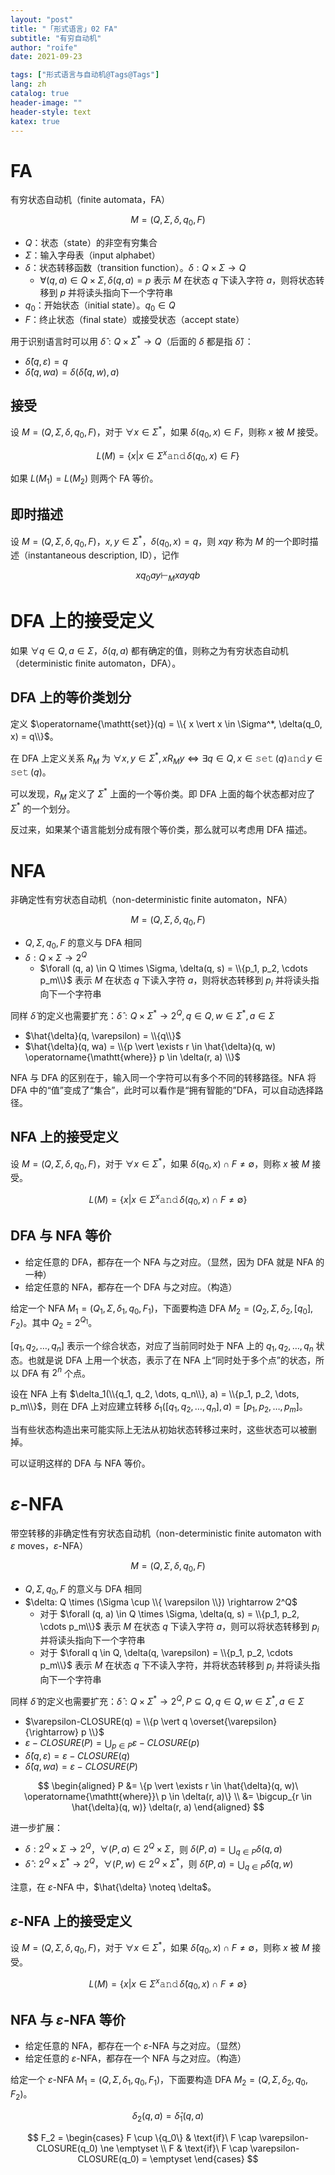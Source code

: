 ```yaml
---
layout: "post"
title: "「形式语言」02 FA"
subtitle: "有穷自动机"
author: "roife"
date: 2021-09-23

tags: ["形式语言与自动机@Tags@Tags"]
lang: zh
catalog: true
header-image: ""
header-style: text
katex: true
---
```


# FA

有穷状态自动机（finite automata，FA）

$$M = (Q, \Sigma, \delta, q_0, F)$$

- $Q$：状态（state）的非空有穷集合
- $\Sigma$：输入字母表（input alphabet）
- $\delta$：状态转移函数（transition function）。$\delta : Q \times \Sigma \rightarrow Q$
  + $\forall (q, a) \in Q \times \Sigma, \delta(q, a) = p$ 表示 $M$ 在状态 $q$ 下读入字符 $a$，则将状态转移到 $p$ 并将读头指向下一个字符串
- $q_0$：开始状态（initial state）。$q_0 \in Q$
- $F$：终止状态（final state）或接受状态（accept state）

用于识别语言时可以用 $\hat{\delta} : Q \times \Sigma^* \rightarrow Q$（后面的 $\delta$ 都是指 $\hat{\delta}$）：
- $\hat{\delta}(q, \varepsilon) = q$
- $\hat{\delta}(q, wa) = \delta(\hat{\delta}(q, w), a)$

## 接受

设 $M = (Q, \Sigma, \delta, q_0, F)$，对于 $\forall x \in \Sigma^*$，如果 $\delta(q_0, x) \in F$，则称 $x$ 被 $M$ 接受。

$$
L(M) = \{x | x \in \Sigma^x \operatorname{\mathtt{and}} \delta(q_0, x) \in F\}
$$

如果 $L(M_1) = L(M_2)$ 则两个 FA 等价。

## 即时描述

设 $M = (Q, \Sigma, \delta, q_0, F)$，$x, y \in \Sigma^*$，$\delta(q_0, x) = q$，则 $xqy$ 称为 $M$ 的一个即时描述（instantaneous description, ID），记作

$$
xq_0ay \vdash_M xayqb
$$

# DFA 上的接受定义

如果 $\forall q \in Q, a \in \Sigma$，$\delta(q, a)$ 都有确定的值，则称之为有穷状态自动机（deterministic finite automaton，DFA）。

## DFA 上的等价类划分

定义 $\operatorname{\mathtt{set}}(q) = \\{ x \vert x \in \Sigma^*, \delta(q_0, x) = q\\}$。

在 DFA 上定义关系 $R_M$ 为 $\forall x, y \in \Sigma^*, x R_M y \Leftrightarrow \exists q \in Q, x \in \operatorname{\mathtt{set}}(q) \operatorname{\mathtt{and}} y \in \operatorname{\mathtt{set}}(q)$。

可以发现，$R_M$ 定义了 $\Sigma^*$ 上面的一个等价类。即 DFA 上面的每个状态都对应了 $\Sigma^*$ 的一个划分。

反过来，如果某个语言能划分成有限个等价类，那么就可以考虑用 DFA 描述。

# NFA

非确定性有穷状态自动机（non-deterministic finite automaton，NFA）

$$M =(Q, \Sigma, \delta, q_0, F)$$

- $Q, \Sigma, q_0, F$ 的意义与 DFA 相同
- $\delta: Q \times \Sigma \rightarrow 2^Q$
  + $\forall (q, a) \in Q \times \Sigma, \delta(q, s) = \\{p_1, p_2, \cdots p_m\\}$ 表示 $M$ 在状态 $q$ 下读入字符 $a$，则将状态转移到 $p_i$ 并将读头指向下一个字符串

同样 $\hat{\delta}$ 的定义也需要扩充：$\hat{\delta} : Q \times \Sigma^* \rightarrow 2^Q, q \in Q, w \in \Sigma^*, a \in \Sigma$
- $\hat{\delta}(q, \varepsilon) = \\{q\\}$
- $\hat{\delta}(q, wa) = \\{p \vert \exists r \in \hat{\delta}(q, w) \operatorname{\mathtt{where}} p \in \delta(r, a) \\}$

NFA 与 DFA 的区别在于，输入同一个字符可以有多个不同的转移路径。NFA 将 DFA 中的“值”变成了“集合”，此时可以看作是“拥有智能的”DFA，可以自动选择路径。

## NFA 上的接受定义

设 $M = (Q, \Sigma, \delta, q_0, F)$，对于 $\forall x \in \Sigma^*$，如果 $\delta(q_0, x) \cap F \ne \emptyset$，则称 $x$ 被 $M$ 接受。

$$
L(M) = \{x | x \in \Sigma^x \operatorname{\mathtt{and}} \delta(q_0, x) \cap F \ne \emptyset\}
$$

## DFA 与 NFA 等价

- 给定任意的 DFA，都存在一个 NFA 与之对应。（显然，因为 DFA 就是 NFA 的一种）
- 给定任意的 NFA，都存在一个 DFA 与之对应。（构造）

给定一个 NFA $M_1 = (Q_1, \Sigma, \delta_1, q_0, F_1)$，下面要构造 DFA $M_2 = (Q_2, \Sigma, \delta_2, [q_0], F_2)$。其中 $Q_2 = 2^{Q_1}$。

$[q_1, q_2, \dots, q_n]$ 表示一个综合状态，对应了当前同时处于 NFA 上的 $q_1, q_2, \dots, q_n$ 状态。也就是说 DFA 上用一个状态，表示了在 NFA 上“同时处于多个点”的状态，所以 DFA 有 $2^n$ 个点。

设在 NFA 上有 $\delta_1(\\{q_1, q_2, \dots, q_n\\}, a) = \\{p_1, p_2, \dots, p_m\\}$，则在 DFA 上对应建立转移 $\delta_1([q_1, q_2, \dots, q_n], a) = [p_1, p_2, \dots, p_m]$。

当有些状态构造出来可能实际上无法从初始状态转移过来时，这些状态可以被删掉。

可以证明这样的 DFA 与 NFA 等价。

# $\varepsilon$-NFA

带空转移的非确定性有穷状态自动机（non-deterministic finite automaton with $\varepsilon$ moves，$\varepsilon$-NFA）

$$M =(Q, \Sigma, \delta, q_0, F)$$

- $Q, \Sigma, q_0, F$ 的意义与 DFA 相同
- $\delta: Q \times (\Sigma \cup \\{ \varepsilon \\}) \rightarrow 2^Q$
  + 对于 $\forall (q, a) \in Q \times \Sigma, \delta(q, s) = \\{p_1, p_2, \cdots p_m\\}$ 表示 $M$ 在状态 $q$ 下读入字符 $a$，则可以将状态转移到 $p_i$ 并将读头指向下一个字符串
  + 对于 $\forall q \in Q, \delta(q, \varepsilon) = \\{p_1, p_2, \cdots p_m\\}$ 表示 $M$ 在状态 $q$ 下不读入字符，并将状态转移到 $p_i$ 并将读头指向下一个字符串

同样 $\hat{\delta}$ 的定义也需要扩充：$\hat{\delta} : Q \times \Sigma^* \rightarrow 2^Q, P \subseteq Q, q \in Q, w \in \Sigma^*, a \in \Sigma$
- $\varepsilon-CLOSURE(q) = \\{p \vert q \overset{\varepsilon}{\rightarrow} p \\}$
- $\varepsilon-CLOSURE(P) = \bigcup_{p \in P} \varepsilon-CLOSURE(p)$
- $\hat{\delta}(q, \varepsilon) = \varepsilon-CLOSURE(q)$
- $\hat{\delta}(q, wa) = \varepsilon-CLOSURE(P)$

$$
\begin{aligned}
P &= \{p \vert \exists r \in \hat{\delta}(q, w)\ \operatorname{\mathtt{where}}\ p \in \delta(r, a)\} \\
&= \bigcup_{r \in \hat{\delta}(q, w)} \delta(r, a)
\end{aligned}
$$

进一步扩展：
- $\delta : 2^Q \times \Sigma \rightarrow 2^Q$，$\forall (P, a) \in 2^Q \times \Sigma$，则 $\delta(P, a) = \bigcup_{q \in P} \delta(q, a)$
- $\hat{\delta} : 2^Q \times \Sigma^\ast \rightarrow 2^Q$，$\forall (P, w) \in 2^Q \times \Sigma^\ast$，则 $\hat{\delta}(P, a) = \bigcup_{q \in P} \hat{\delta}(q, w)$

注意，在 $\varepsilon$-NFA 中，$\hat{\delta} \noteq \delta$。

## $\varepsilon$-NFA 上的接受定义

设 $M = (Q, \Sigma, \delta, q_0, F)$，对于 $\forall x \in \Sigma^*$，如果 $\hat{\delta}(q_0, x) \cap F \ne \emptyset$，则称 $x$ 被 $M$ 接受。

$$
L(M) = \{x | x \in \Sigma^x \operatorname{\mathtt{and}} \hat{\delta}(q_0, x) \cap F \ne \emptyset\}
$$

## NFA 与 $\varepsilon$-NFA 等价

- 给定任意的 NFA，都存在一个 $\varepsilon$-NFA 与之对应。（显然）
- 给定任意的 $\varepsilon$-NFA，都存在一个 NFA 与之对应。（构造）

给定一个 $\varepsilon$-NFA $M_1 = (Q, \Sigma, \delta_1, q_0, F_1)$，下面要构造 DFA $M_2 = (Q, \Sigma, \delta_2, q_0, F_2)$。

$$
\delta_2(q, a) = \hat{\delta}_1(q, a)
$$

$$
F_2 =
\begin{cases}
F \cup \{q_0\} & \text{if}\ F \cap \varepsilon-CLOSURE(q_0) \ne \emptyset \\
F & \text{if}\ F \cap \varepsilon-CLOSURE(q_0) = \emptyset
\end{cases}
$$
